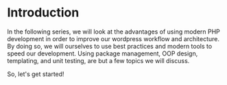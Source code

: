 Introduction
============
In the following series, we will look at the advantages of using modern PHP
development in order to improve our wordpress workflow and architecture. By
doing so, we will ourselves to use best practices and modern tools to speed our
development. Using package management, OOP design, templating, and unit testing,
are but a few topics we will discuss.

So, let's get started!
